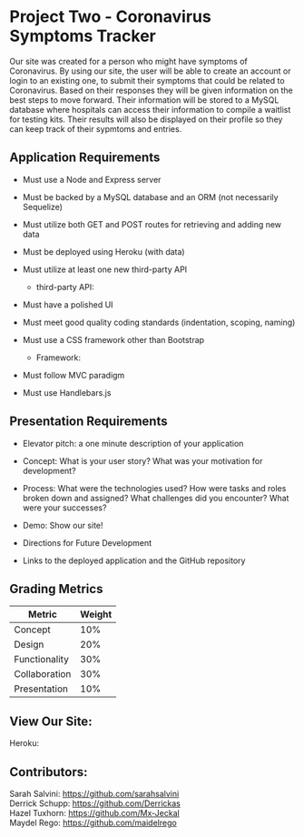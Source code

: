 # Project Two - Coronavirus Symptoms Tracker
Our site was created for a person who might have symptoms of Coronavirus. By using our site, the user will be able to create an account or login to an existing one, to submit their symptoms that could be related to Coronavirus. Based on their responses they will be given information on the best steps to move forward. Their information will be stored to a MySQL database where hospitals can access their information to compile a waitlist for testing kits. Their results will also be displayed on their profile so they can keep track of their sypmtoms and entries.  


## Application Requirements

* Must use a Node and Express server

* Must be backed by a MySQL database and an ORM (not necessarily Sequelize)

* Must utilize both GET and POST routes for retrieving and adding new data

* Must be deployed using Heroku (with data)

* Must utilize at least one new third-party API
    * third-party API: 

* Must have a polished UI 

* Must meet good quality coding standards (indentation, scoping, naming)

* Must use a CSS framework other than Bootstrap
    * Framework: 

* Must follow MVC paradigm

* Must use Handlebars.js


## Presentation Requirements

* Elevator pitch: a one minute description of your application

* Concept: What is your user story? What was your motivation for development?

* Process: What were the technologies used? How were tasks and roles broken down and assigned? What challenges did you encounter? What were your successes?

* Demo: Show our site!

* Directions for Future Development

* Links to the deployed application and the GitHub repository


## Grading Metrics 

| Metric        | Weight | 
| ---           | ---    |
| Concept       | 10%    |
| Design        | 20%    |
| Functionality | 30%    |
| Collaboration | 30%    |
| Presentation  | 10%    |

## View Our Site: 
Heroku: 


## Contributors: 

Sarah Salvini: https://github.com/sarahsalvini
<br>
Derrick Schupp: https://github.com/Derrickas
<br>
Hazel Tuxhorn: https://github.com/Mx-Jeckal
<br>
Maydel Rego: https://github.com/maidelrego